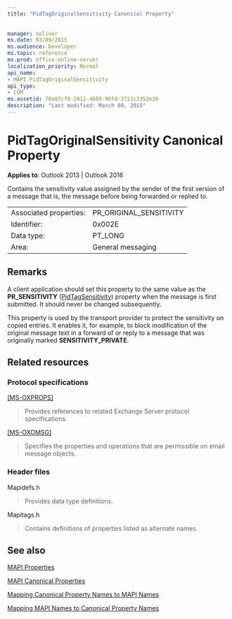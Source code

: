 ```yaml
---
title: "PidTagOriginalSensitivity Canonical Property"
 
 
manager: soliver
ms.date: 03/09/2015
ms.audience: Developer
ms.topic: reference
ms.prod: office-online-server
localization_priority: Normal
api_name:
- MAPI.PidTagOriginalSensitivity
api_type:
- COM
ms.assetid: 70a87cf8-2011-4669-90fd-2711c3352e30
description: "Last modified: March 09, 2015"
---
```


# PidTagOriginalSensitivity Canonical Property

  
  
**Applies to**: Outlook 2013 | Outlook 2016 
  
Contains the sensitivity value assigned by the sender of the first version of a message that is, the message before being forwarded or replied to.
  
|||
|:-----|:-----|
|Associated properties:  <br/> |PR_ORIGINAL_SENSITIVITY  <br/> |
|Identifier:  <br/> |0x002E  <br/> |
|Data type:  <br/> |PT_LONG  <br/> |
|Area:  <br/> |General messaging  <br/> |
   
## Remarks

A client application should set this property to the same value as the **PR_SENSITIVITY** ([PidTagSensitivity](pidtagsensitivity-canonical-property.md)) property when the message is first submitted. It should never be changed subsequently.
  
This property is used by the transport provider to protect the sensitivity on copied entries. It enables it, for example, to block modification of the original message text in a forward of or reply to a message that was originally marked **SENSITIVITY_PRIVATE**.
  
## Related resources

### Protocol specifications

[[MS-OXPROPS]](http://msdn.microsoft.com/library/f6ab1613-aefe-447d-a49c-18217230b148%28Office.15%29.aspx)
  
> Provides references to related Exchange Server protocol specifications.
    
[[MS-OXOMSG]](http://msdn.microsoft.com/library/daa9120f-f325-4afb-a738-28f91049ab3c%28Office.15%29.aspx)
  
> Specifies the properties and operations that are permissible on email message objects.
    
### Header files

Mapidefs.h
  
> Provides data type definitions.
    
Mapitags.h
  
> Contains definitions of properties listed as alternate names.
    
## See also



[MAPI Properties](mapi-properties.md)
  
[MAPI Canonical Properties](mapi-canonical-properties.md)
  
[Mapping Canonical Property Names to MAPI Names](mapping-canonical-property-names-to-mapi-names.md)
  
[Mapping MAPI Names to Canonical Property Names](mapping-mapi-names-to-canonical-property-names.md)


